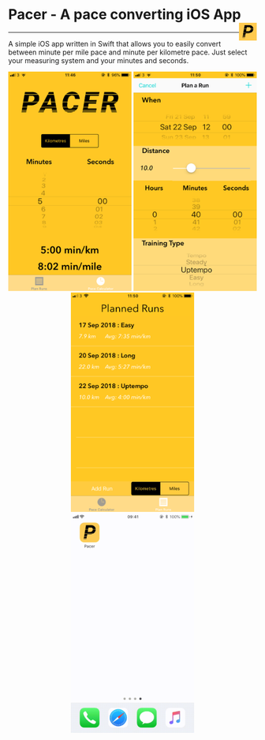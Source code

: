 # Pacer - A pace converting iOS App <img align="right" src="./Images.xcassets/AppIcon.appiconset/pacerAppIcon.png" width="36" height="36"/>
--------------
A simple iOS app written in Swift that allows you to easily convert between minute per mile pace and minute per kilometre pace. 
Just select your measuring system and your minutes and seconds. 

<div align="center">
  <img src="./app-images/pace_calc.PNG" width="250" height="445">
  <img src="./app-images/planning_run.PNG" width="250" height="445"/>
  <img src="./app-images/planned_runs.PNG" width="250" height="445"/>
</div>


<div align="center">
  <img src="PacerVideo.gif" width="250" height="445"/>
</div>
